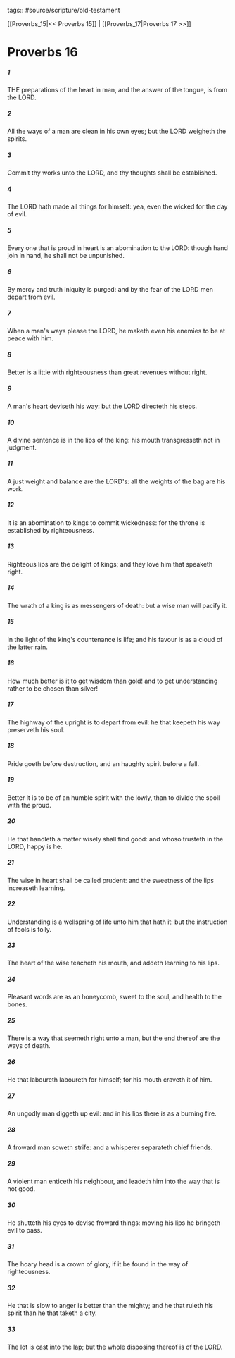 tags:: #source/scripture/old-testament

[[Proverbs_15|<< Proverbs 15]] | [[Proverbs_17|Proverbs 17 >>]]

# Proverbs 16

##### 1

THE preparations of the heart in man, and the answer of the tongue, is from the LORD.

##### 2

All the ways of a man are clean in his own eyes; but the LORD weigheth the spirits.

##### 3

Commit thy works unto the LORD, and thy thoughts shall be established.

##### 4

The LORD hath made all things for himself: yea, even the wicked for the day of evil.

##### 5

Every one that is proud in heart is an abomination to the LORD: though hand join in hand, he shall not be unpunished.

##### 6

By mercy and truth iniquity is purged: and by the fear of the LORD men depart from evil.

##### 7

When a man's ways please the LORD, he maketh even his enemies to be at peace with him.

##### 8

Better is a little with righteousness than great revenues without right.

##### 9

A man's heart deviseth his way: but the LORD directeth his steps.

##### 10

A divine sentence is in the lips of the king: his mouth transgresseth not in judgment.

##### 11

A just weight and balance are the LORD's: all the weights of the bag are his work.

##### 12

It is an abomination to kings to commit wickedness: for the throne is established by righteousness.

##### 13

Righteous lips are the delight of kings; and they love him that speaketh right.

##### 14

The wrath of a king is as messengers of death: but a wise man will pacify it.

##### 15

In the light of the king's countenance is life; and his favour is as a cloud of the latter rain.

##### 16

How much better is it to get wisdom than gold! and to get understanding rather to be chosen than silver!

##### 17

The highway of the upright is to depart from evil: he that keepeth his way preserveth his soul.

##### 18

Pride goeth before destruction, and an haughty spirit before a fall.

##### 19

Better it is to be of an humble spirit with the lowly, than to divide the spoil with the proud.

##### 20

He that handleth a matter wisely shall find good: and whoso trusteth in the LORD, happy is he.

##### 21

The wise in heart shall be called prudent: and the sweetness of the lips increaseth learning.

##### 22

Understanding is a wellspring of life unto him that hath it: but the instruction of fools is folly.

##### 23

The heart of the wise teacheth his mouth, and addeth learning to his lips.

##### 24

Pleasant words are as an honeycomb, sweet to the soul, and health to the bones.

##### 25

There is a way that seemeth right unto a man, but the end thereof are the ways of death.

##### 26

He that laboureth laboureth for himself; for his mouth craveth it of him.

##### 27

An ungodly man diggeth up evil: and in his lips there is as a burning fire.

##### 28

A froward man soweth strife: and a whisperer separateth chief friends.

##### 29

A violent man enticeth his neighbour, and leadeth him into the way that is not good.

##### 30

He shutteth his eyes to devise froward things: moving his lips he bringeth evil to pass.

##### 31

The hoary head is a crown of glory, if it be found in the way of righteousness.

##### 32

He that is slow to anger is better than the mighty; and he that ruleth his spirit than he that taketh a city.

##### 33

The lot is cast into the lap; but the whole disposing thereof is of the LORD.
